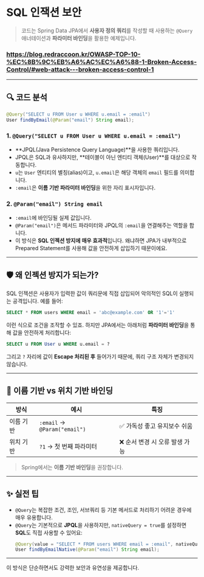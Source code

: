 # SQL 인잭션 보안
> 코드는 Spring Data JPA에서 **사용자 정의 쿼리**를 작성할 때 사용하는 `@Query` 애너테이션과 **파라미터 바인딩**을 활용한 예제입니다.

### https://blog.redraccoon.kr/OWASP-TOP-10-%EC%8B%9C%EB%A6%AC%EC%A6%88-1-Broken-Access-Control/#web-attack---broken-access-control-1
---

## 🔍 코드 분석

```java
@Query("SELECT u FROM User u WHERE u.email = :email")
User findByEmail(@Param("email") String email);
```

### 1. `@Query("SELECT u FROM User u WHERE u.email = :email")`
- **JPQL(Java Persistence Query Language)**을 사용한 쿼리입니다.
- JPQL은 SQL과 유사하지만, **테이블이 아닌 엔티티 객체(User)**를 대상으로 작동합니다.
- `u`는 `User` 엔티티의 별칭(alias)이고, `u.email`은 해당 객체의 `email` 필드를 의미합니다.
- `:email`은 **이름 기반 파라미터 바인딩**을 위한 자리 표시자입니다.

### 2. `@Param("email") String email`
- `:email`에 바인딩될 실제 값입니다.
- `@Param("email")`은 메서드 파라미터와 JPQL의 `:email`을 연결해주는 역할을 합니다.
- 이 방식은 **SQL 인젝션 방지에 매우 효과적**입니다. 왜냐하면 JPA가 내부적으로 Prepared Statement를 사용해 값을 안전하게 삽입하기 때문이에요.

---

## 🛡️ 왜 인젝션 방지가 되는가?

SQL 인젝션은 사용자가 입력한 값이 쿼리문에 직접 삽입되어 악의적인 SQL이 실행되는 공격입니다. 예를 들어:

```sql
SELECT * FROM users WHERE email = 'abc@example.com' OR '1'='1'
```

이런 식으로 조건을 조작할 수 있죠. 하지만 JPA에서는 아래처럼 **파라미터 바인딩**을 통해 값을 안전하게 처리합니다:

```sql
SELECT u FROM User u WHERE u.email = ?
```

그리고 `?` 자리에 값이 **Escape 처리된 후** 들어가기 때문에, 쿼리 구조 자체가 변경되지 않습니다.

---

## 🧠 이름 기반 vs 위치 기반 바인딩

| 방식 | 예시 | 특징 |
|------|------|------|
| 이름 기반 | `:email` → `@Param("email")` | ✅ 가독성 좋고 유지보수 쉬움 |
| 위치 기반 | `?1` → 첫 번째 파라미터 | ❌ 순서 변경 시 오류 발생 가능 |

> Spring에서는 **이름 기반 바인딩**을 권장합니다.

---

## ✨ 실전 팁

- `@Query`는 복잡한 조건, 조인, 서브쿼리 등 기본 메서드로 처리하기 어려운 경우에 매우 유용합니다.
- `@Query`는 기본적으로 **JPQL**을 사용하지만, `nativeQuery = true`를 설정하면 **SQL**도 직접 사용할 수 있어요:
  ```java
  @Query(value = "SELECT * FROM users WHERE email = :email", nativeQuery = true)
  User findByEmailNative(@Param("email") String email);
  ```

---

이 방식은 단순하면서도 강력한 보안과 유연성을 제공합니다.
